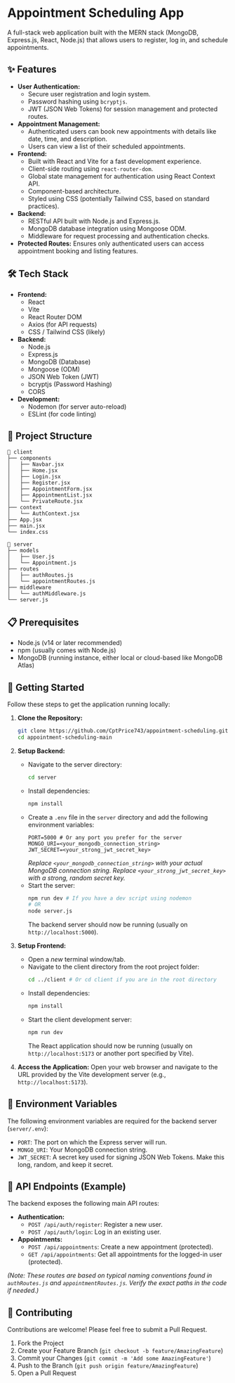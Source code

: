 # Appointment Scheduling App

A full-stack web application built with the MERN stack (MongoDB, Express.js, React, Node.js) that allows users to register, log in, and schedule appointments.

## ✨ Features

* **User Authentication:**
    * Secure user registration and login system.
    * Password hashing using `bcryptjs`.
    * JWT (JSON Web Tokens) for session management and protected routes.
* **Appointment Management:**
    * Authenticated users can book new appointments with details like date, time, and description.
    * Users can view a list of their scheduled appointments.
* **Frontend:**
    * Built with React and Vite for a fast development experience.
    * Client-side routing using `react-router-dom`.
    * Global state management for authentication using React Context API.
    * Component-based architecture.
    * Styled using CSS (potentially Tailwind CSS, based on standard practices).
* **Backend:**
    * RESTful API built with Node.js and Express.js.
    * MongoDB database integration using Mongoose ODM.
    * Middleware for request processing and authentication checks.
* **Protected Routes:** Ensures only authenticated users can access appointment booking and listing features.

## 🛠️ Tech Stack

* **Frontend:**
    * React
    * Vite
    * React Router DOM
    * Axios (for API requests)
    * CSS / Tailwind CSS (likely)
* **Backend:**
    * Node.js
    * Express.js
    * MongoDB (Database)
    * Mongoose (ODM)
    * JSON Web Token (JWT)
    * bcryptjs (Password Hashing)
    * CORS
* **Development:**
    * Nodemon (for server auto-reload)
    * ESLint (for code linting)

## 📂 Project Structure
``` pgsql
📁 client
├── components
│   ├── Navbar.jsx
│   ├── Home.jsx
│   ├── Login.jsx
│   ├── Register.jsx
│   ├── AppointmentForm.jsx
│   ├── AppointmentList.jsx
│   └── PrivateRoute.jsx
├── context
│   └── AuthContext.jsx
├── App.jsx
├── main.jsx
└── index.css

📁 server
├── models
│   ├── User.js
│   └── Appointment.js
├── routes
│   ├── authRoutes.js
│   └── appointmentRoutes.js
├── middleware
│   └── authMiddleware.js
└── server.js
```
## 📋 Prerequisites

* Node.js (v14 or later recommended)
* npm (usually comes with Node.js)
* MongoDB (running instance, either local or cloud-based like MongoDB Atlas)

## 🚀 Getting Started

Follow these steps to get the application running locally:

1.  **Clone the Repository:**
    ```bash
    git clone https://github.com/CptPrice743/appointment-scheduling.git
    cd appointment-scheduling-main
    ```

2.  **Setup Backend:**
    * Navigate to the server directory:
        ```bash
        cd server
        ```
    * Install dependencies:
        ```bash
        npm install
        ```
    * Create a `.env` file in the `server` directory and add the following environment variables:
        ```env
        PORT=5000 # Or any port you prefer for the server
        MONGO_URI=<your_mongodb_connection_string>
        JWT_SECRET=<your_strong_jwt_secret_key>
        ```
        *Replace `<your_mongodb_connection_string>` with your actual MongoDB connection string.*
        *Replace `<your_strong_jwt_secret_key>` with a strong, random secret key.*
    * Start the server:
        ```bash
        npm run dev # If you have a dev script using nodemon
        # OR
        node server.js
        ```
        The backend server should now be running (usually on `http://localhost:5000`).

3.  **Setup Frontend:**
    * Open a *new* terminal window/tab.
    * Navigate to the client directory from the root project folder:
        ```bash
        cd ../client # Or cd client if you are in the root directory
        ```
    * Install dependencies:
        ```bash
        npm install
        ```
    * Start the client development server:
        ```bash
        npm run dev
        ```
        The React application should now be running (usually on `http://localhost:5173` or another port specified by Vite).

4.  **Access the Application:**
    Open your web browser and navigate to the URL provided by the Vite development server (e.g., `http://localhost:5173`).

## 🔑 Environment Variables

The following environment variables are required for the backend server (`server/.env`):

* `PORT`: The port on which the Express server will run.
* `MONGO_URI`: Your MongoDB connection string.
* `JWT_SECRET`: A secret key used for signing JSON Web Tokens. Make this long, random, and keep it secret.

## 📄 API Endpoints (Example)

The backend exposes the following main API routes:

* **Authentication:**
    * `POST /api/auth/register`: Register a new user.
    * `POST /api/auth/login`: Log in an existing user.
* **Appointments:**
    * `POST /api/appointments`: Create a new appointment (protected).
    * `GET /api/appointments`: Get all appointments for the logged-in user (protected).

*(Note: These routes are based on typical naming conventions found in `authRoutes.js` and `appointmentRoutes.js`. Verify the exact paths in the code if needed.)*

## 🤝 Contributing

Contributions are welcome! Please feel free to submit a Pull Request.

1.  Fork the Project
2.  Create your Feature Branch (`git checkout -b feature/AmazingFeature`)
3.  Commit your Changes (`git commit -m 'Add some AmazingFeature'`)
4.  Push to the Branch (`git push origin feature/AmazingFeature`)
5.  Open a Pull Request